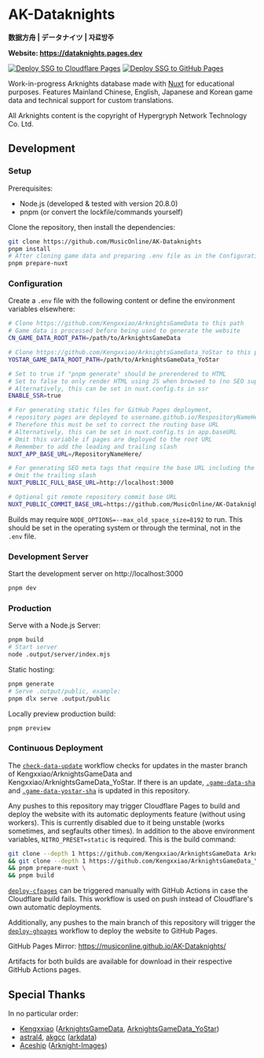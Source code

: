 # AK-Dataknights

**数据方舟 | データナイツ | 자료방주**

**Website: https://dataknights.pages.dev**

[![Deploy SSG to Cloudflare Pages](https://github.com/MusicOnline/AK-Dataknights/actions/workflows/deploy-cfpages.yml/badge.svg)](https://github.com/MusicOnline/AK-Dataknights/actions/workflows/deploy-cfpages.yml) [![Deploy SSG to GitHub Pages](https://github.com/MusicOnline/AK-Dataknights/actions/workflows/deploy-ghpages.yml/badge.svg)](https://github.com/MusicOnline/AK-Dataknights/actions/workflows/deploy-ghpages.yml)

Work-in-progress Arknights database made with [Nuxt](https://nuxt.com) for educational purposes. Features Mainland Chinese, English, Japanese and Korean game data and technical support for custom translations.

All Arknights content is the copyright of Hypergryph Network Technology Co. Ltd.

## Development

### Setup

Prerequisites:

- Node.js (developed & tested with version 20.8.0)
- pnpm (or convert the lockfile/commands yourself)

Clone the repository, then install the dependencies:

```bash
git clone https://github.com/MusicOnline/AK-Dataknights
pnpm install
# After cloning game data and preparing .env file as in the Configuration section
pnpm prepare-nuxt
```

### Configuration

Create a `.env` file with the following content or define the environment variables elsewhere:

```bash
# Clone https://github.com/Kengxxiao/ArknightsGameData to this path
# Game data is processed before being used to generate the website
CN_GAME_DATA_ROOT_PATH=/path/to/ArknightsGameData

# Clone https://github.com/Kengxxiao/ArknightsGameData_YoStar to this path
YOSTAR_GAME_DATA_ROOT_PATH=/path/to/ArknightsGameData_YoStar

# Set to true if "pnpm generate" should be prerendered to HTML
# Set to false to only render HTML using JS when browsed to (no SEO support)
# Alternatively, this can be set in nuxt.config.ts in ssr
ENABLE_SSR=true

# For generating static files for GitHub Pages deployment,
# repository pages are deployed to username.github.io/RespositoryNameHere
# Therefore this must be set to correct the routing base URL
# Alternatively, this can be set in nuxt.config.ts in app.baseURL
# Omit this variable if pages are deployed to the root URL
# Remember to add the leading and trailing slash
NUXT_APP_BASE_URL=/RepositoryNameHere/

# For generating SEO meta tags that require the base URL including the domain name
# Omit the trailing slash
NUXT_PUBLIC_FULL_BASE_URL=http://localhost:3000

# Optional git remote repository commit base URL
NUXT_PUBLIC_COMMIT_BASE_URL=https://github.com/MusicOnline/AK-Dataknights/commit
```

Builds may require `NODE_OPTIONS=--max_old_space_size=8192` to run.
This should be set in the operating system or through the terminal, not in the `.env` file.

### Development Server

Start the development server on http://localhost:3000

```bash
pnpm dev
```

### Production

Serve with a Node.js Server:

```bash
pnpm build
# Start server
node .output/server/index.mjs
```

Static hosting:

```bash
pnpm generate
# Serve .output/public, example:
pnpm dlx serve .output/public
```

Locally preview production build:

```bash
pnpm preview
```

### Continuous Deployment

The [`check-data-update`](./.github/workflows/check-data-update.yml) workflow checks for updates in the master branch of Kengxxiao/ArknightsGameData and Kengxxiao/ArknightsGameData_YoStar. If there is an update, [`.game-data-sha`](./data/.game-data-sha) and [`.game-data-yostar-sha`](./data/.game-data-yostar-sha) is updated in this repository.

Any pushes to this repository may trigger Cloudflare Pages to build and deploy the website with its automatic deployments feature (without using workers). This is currently disabled due to it being unstable (works sometimes, and segfaults other times). In addition to the above environment variables, `NITRO_PRESET=static` is required. This is the build command:

```bash
git clone --depth 1 https://github.com/Kengxxiao/ArknightsGameData ArknightsGameData \
&& git clone --depth 1 https://github.com/Kengxxiao/ArknightsGameData_YoStar ArknightsGameData_YoStar \
&& pnpm prepare-nuxt \
&& pnpm build
```

[`deploy-cfpages`](./.github/workflows/deploy-cfpages.yml) can be triggered manually with GitHub Actions in case the Cloudflare build fails. This workflow is used on push instead of Cloudflare's own automatic deployments.

Additionally, any pushes to the main branch of this repository will trigger the [`deploy-ghpages`](./.github/workflows/deploy-ghpages.yml) workflow to deploy the website to GitHub Pages.

GitHub Pages Mirror: https://musiconline.github.io/AK-Dataknights/

Artifacts for both builds are available for download in their respective GitHub Actions pages.

## Special Thanks

In no particular order:

- [Kengxxiao](https://github.com/Kengxxiao) ([ArknightsGameData](https://github.com/Kengxxiao/ArknightsGameData), [ArknightsGameData_YoStar](https://github.com/Kengxxiao/ArknightsGameData_YoStar))
- [astral4](https://github.com/astral4), [akgcc](https://github.com/akgcc) ([arkdata](https://github.com/akgcc/arkdata))
- [Aceship](https://github.com/Aceship) ([Arknight-Images](https://github.com/Aceship/Arknight-Images))
